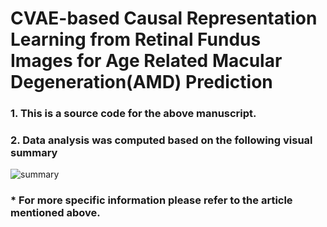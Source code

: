 # CVAE-based Causal Representation Learning from Retinal Fundus Images for Age Related Macular Degeneration(AMD) Prediction

### 1. This is a source code for the above manuscript. <br/>
### 2. Data analysis was computed based on the following visual summary

![summary](https://github.com/user-attachments/assets/046f33bb-05c4-4d9f-bd6f-67ed4414de68)

### * For more specific information please refer to the article mentioned above.
